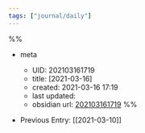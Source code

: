 ```yaml
---
tags: ["journal/daily"]
---
```

%%
- meta
	- UID: 202103161719
	- title: [2021-03-16]
	- created: 2021-03-16 17:19
	- last updated: 
	- obsidian url:  [202103161719](obsidian://open?vault=not-a-robot&file=daily%2F2021-03%2F2021-03-16)
%%

- Previous Entry: [[2021-03-10]]